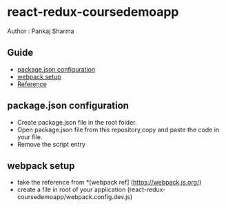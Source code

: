 # react-redux-coursedemoapp
Author :  Pankaj Sharma
## Guide

* [package.json configuration](#package.json-configuration)
* [webpack setup](#webpack-setup)
* [Reference](#reference)

## package.json configuration
- Create package.json file in the root folder.
- Open package.json file from this repository,copy and paste the code in your file.
- Remove the script entry

## webpack setup
- take the reference from *[webpack ref] (https://webpack.js.org/)
- create a file in root of your application (react-redux-coursedemoapp/webpack.config.dev.js)
